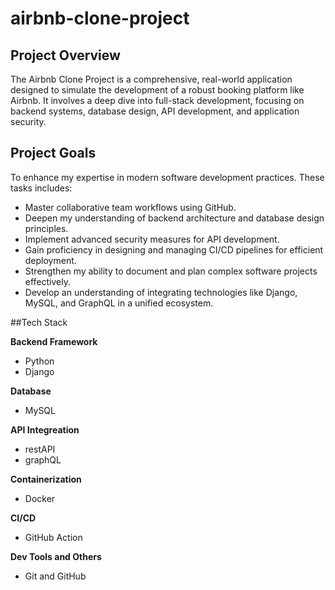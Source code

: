 # airbnb-clone-project

## Project Overview

The Airbnb Clone Project is a comprehensive, real-world application designed to simulate the development of a robust booking platform like Airbnb. It involves a deep dive into full-stack development, focusing on backend systems, database design, API development, and application security.

## Project Goals

To enhance my expertise in modern software development practices. These tasks includes:

- Master collaborative team workflows using GitHub.
- Deepen my understanding of backend architecture and database design principles.
- Implement advanced security measures for API development.
- Gain proficiency in designing and managing CI/CD pipelines for efficient deployment.
- Strengthen my ability to document and plan complex software projects effectively.
- Develop an understanding of integrating technologies like Django, MySQL, and GraphQL in a unified ecosystem.

##Tech Stack

**Backend Framework**

- Python
- Django

**Database**

- MySQL

**API Integreation**

- restAPI
- graphQL

**Containerization**

- Docker

**CI/CD**

- GitHub Action

**Dev Tools and Others**

- Git and GitHub
